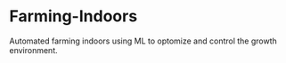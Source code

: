 # Farming-Indoors

Automated farming indoors using ML to optomize and control the growth environment.

